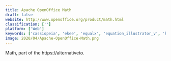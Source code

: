 ```yaml
---
title: Apache OpenOffice Math
draft: false 
website: http://www.openoffice.org/product/math.html
classification: ['']
platform: ['Web']
keywords: ['cassiopeia', 'ekee', 'equalx', 'equation_illustrator_v', 'klatexformula', 'latexml', 'latexit', 'libreoffice_-_math', 'math_magic', 'math_minion', 'mathcast', 'mathematical_latex_helper', 'overleaf', 'paperspade', 'sequalator', 'tex2img', 'ttm', 'visual_math_editor', 'wiris_editor', 'imatheq_math_equation_editor']
image: 2020/04/Apache-OpenOffice-Math.png
---
```

Math, part of the https://alternativeto.